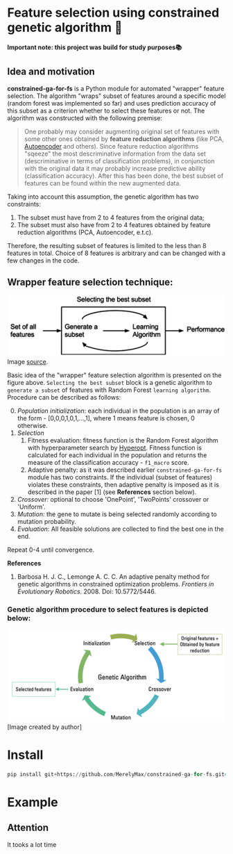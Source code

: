 # Feature selection using constrained genetic algorithm 🧬
**Important note: this project was build for study purposes📚**

## Idea and motivation
**constrained-ga-for-fs** is a Python module for automated "wrapper" feature selection. The algorithm "wraps" subset of features around a specific model (random forest was implemented so far) and uses prediction accuracy of this subset as a criterion whether to select these features or not. The algorithm was constructed with the following premise:
> One probably may consider augmenting original set of features with some other ones obtained by **feature reduction algorithms** (like PCA, [Autoencoder](https://deepnote.com/@maksim-denisov-c524/Autoencoder-OPTUNA-uN_zBipkSf6xsDR6-1xpVA) and others). Since feature reduction algorithms "sqeeze" the most descriminative information from the data set (descriminative in terms of classification problems), in conjunction with the original data it may probably increase predictive ability (classification accuracy). After this has been done, the best subset of features can be found within the new augmented data. 
 
Taking into account this assumption, the genetic algorithm has two constraints:
1) The subset must have from 2 to 4 features from the original data;
2) The subset must also have from 2 to 4 features obtained by feature reduction algorithms (PCA, Autoencoder, e.t.c).

Therefore, the resulting subset of features is limited to the less than 8 features in total. Choice of 8 features is arbitrary and can be changed with a few changes in the code.
## Wrapper feature selection technique:
![image](doc/Feature_selection_Wrapper_Method.png)
Image [source](https://commons.wikimedia.org/wiki/File:Feature_selection_Wrapper_Method.png#/media/File:Feature_selection_Wrapper_Method.png).

Basic idea of the "wrapper" feature selection algorithm is presented on the figure above. `Selecting the best subset` block is a genetic algorithm to `generate a subset` of features with Random Forest `learning algorithm`. Procedure can be described as follows:

0. *Population initialization*: each individual in the population is an array of the form - [0,0,0,1,0,1,...,1], where 1 means feature is chosen, 0 otherwise.
1. *Selection*
      1. Fitness evaluation: fitness function is the Random Forest algorithm with hyperparameter search by [Hyperopt](https://github.com/hyperopt/hyperopt). Fitness function is calculated for each individual in the population and returns the measure of the classification accuracy - `f1_macro` score.
      2. Adaptive penalty: as it was described earlier `constrained-ga-for-fs` module has two constraints. If the individual (subset of features) violates these constraints, then adaptive penalty is imposed as it is described in the paper [1] (see **References** section below). 
2. *Crossover:* optional to choose 'OnePoint', 'TwoPoints' crossover or 'Uniform'.
3. *Mutation:* the gene to mutate is being selected randomly according to mutation probability.
4. *Evaluation*: All feasible solutions are collected to find the best one in the end.

Repeat 0-4 until convergence.

**References**
1.  Barbosa H. J. C., Lemonge A. C. C. An adaptive penalty method for genetic algorithms in constrained optimization problems. *Frontiers in Evolutionary Robotics.* 2008. Doi: 10.5772/5446.

### Genetic algorithm procedure to select features is depicted below:
![image](doc/GA_scheme.png)
[Image created by author]

# Install
```python
pip install git+https://github.com/MerelyMax/constrained-ga-for-fs.git#egg=constrained-ga-for-fs
```
# Example

## Attention
It tooks a lot time
